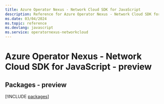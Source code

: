 ```yaml
---
title: Azure Operator Nexus - Network Cloud SDK for JavaScript
description: Reference for Azure Operator Nexus - Network Cloud SDK for JavaScript
ms.date: 03/04/2024
ms.topic: reference
ms.devlang: javascript
ms.service: operatornexus-networkcloud
---
```

# Azure Operator Nexus - Network Cloud SDK for JavaScript - preview
## Packages - preview
[!INCLUDE [packages](operator-nexus---network-cloud-index.md)]